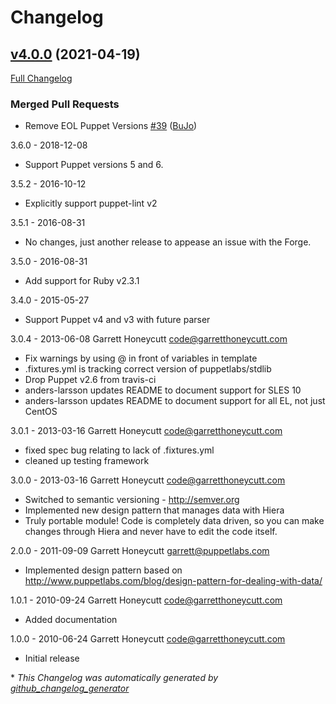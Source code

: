 # Changelog

## [v4.0.0](https://github.com/ghoneycutt/puppet-module-dnsclient/tree/v4.0.0) (2021-04-19)

[Full Changelog](https://github.com/ghoneycutt/puppet-module-dnsclient/compare/v3.6.0...v4.0.0)

### Merged Pull Requests

- Remove EOL Puppet Versions [\#39](https://github.com/ghoneycutt/puppet-module-dnsclient/pull/39) ([BuJo](https://github.com/BuJo))

3.6.0 - 2018-12-08
  * Support Puppet versions 5 and 6.

3.5.2 - 2016-10-12
  * Explicitly support puppet-lint v2

3.5.1 - 2016-08-31
  * No changes, just another release to appease an issue with the Forge.

3.5.0 - 2016-08-31
  * Add support for Ruby v2.3.1

3.4.0 - 2015-05-27
  * Support Puppet v4 and v3 with future parser

3.0.4 - 2013-06-08 Garrett Honeycutt <code@garretthoneycutt.com>
* Fix warnings by using @ in front of variables in template
* .fixtures.yml is tracking correct version of puppetlabs/stdlib
* Drop Puppet v2.6 from travis-ci
* anders-larsson updates README to document support for SLES 10
* anders-larsson updates README to document support for all EL, not just CentOS

3.0.1 - 2013-03-16 Garrett Honeycutt <code@garretthoneycutt.com>
* fixed spec bug relating to lack of .fixtures.yml
* cleaned up testing framework

3.0.0 - 2013-03-16 Garrett Honeycutt <code@garretthoneycutt.com>
* Switched to semantic versioning - http://semver.org
* Implemented new design pattern that manages data with Hiera
* Truly portable module! Code is completely data driven, so you can make changes
  through Hiera and never have to edit the code itself.

2.0.0 - 2011-09-09 Garrett Honeycutt <garrett@puppetlabs.com>
* Implemented design pattern based on http://www.puppetlabs.com/blog/design-pattern-for-dealing-with-data/

1.0.1 - 2010-09-24 Garrett Honeycutt <code@garretthoneycutt.com>
* Added documentation

1.0.0 - 2010-06-24 Garrett Honeycutt <code@garretthoneycutt.com>
* Initial release


\* *This Changelog was automatically generated by [github_changelog_generator](https://github.com/github-changelog-generator/github-changelog-generator)*
